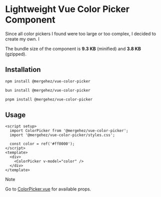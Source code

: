 # Lightweight Vue Color Picker Component

Since all color pickers I found were too large or too complex, I decided to create my own. I

The bundle size of the component is **9.3 KB** (minified) and **3.8 KB** (gzipped).

## Installation

```bash
npm install @mergehez/vue-color-picker
```
```bash
bun install @mergehez/vue-color-picker
```
```bash
pnpm install @mergehez/vue-color-picker
```

## Usage

```vue
<script setup>
  import ColorPicker from '@mergehez/vue-color-picker';
  import '@mergehez/vue-color-picker/styles.css';

  const color = ref('#ff0000');
</script>
<template>
  <div>
    <ColorPicker v-model="color" />
  </div>
</template>
```

> [!NOTE]
> Go to [ColorPicker.vue](https://github.com/mergehez/vue-color-picker/src/components/ColorPicker.vue) for available props.


